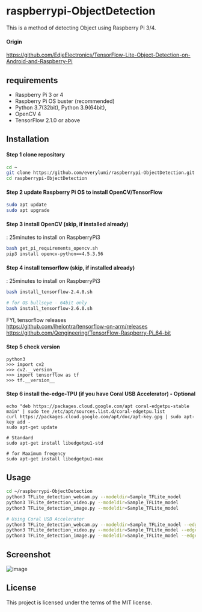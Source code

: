 # raspberrypi-ObjectDetection
This is a method of detecting Object using Raspberry Pi 3/4.  

#### Origin
https://github.com/EdjeElectronics/TensorFlow-Lite-Object-Detection-on-Android-and-Raspberry-Pi


## requirements 

- Raspberry Pi 3 or 4
- Raspberry Pi OS buster (recommended)
- Python 3.7(32bit), Python 3.9(64bit), 
- OpenCV 4
- TensorFlow 2.1.0 or above


## Installation

#### Step 1 clone repository
```sh
cd ~
git clone https://github.com/everylumi/raspberrypi-ObjectDetection.git
cd raspberrypi-ObjectDetection
```

#### Step 2 update Raspberry Pi OS to install OpenCV/TensorFlow
```sh
sudo apt update
sudo apt upgrade
```

#### Step 3 install OpenCV (skip, if installed already)
: 25minutes to install on RaspberryPi3
```sh
bash get_pi_requirements_opencv.sh
pip3 install opencv-python==4.5.3.56 
```

#### Step 4 install tensorflow (skip, if installed already)
: 25minutes to install on RaspberryPi3  
```sh
bash install_tensorflow-2.4.0.sh

# for OS bullseye - 64bit only
bash install_tensorflow-2.6.0.sh
``` 

FYI, tensorflow releases  
https://github.com/lhelontra/tensorflow-on-arm/releases  
https://github.com/Qengineering/TensorFlow-Raspberry-Pi_64-bit


#### Step 5 check version
```
python3
>>> import cv2
>>> cv2.__version__
>>> import tensorflow as tf
>>> tf.__version__
```

#### Step 6 install the-edge-TPU (if you have Coral USB Accelerator) - Optional
```
echo "deb https://packages.cloud.google.com/apt coral-edgetpu-stable main" | sudo tee /etc/apt/sources.list.d/coral-edgetpu.list
curl https://packages.cloud.google.com/apt/doc/apt-key.gpg | sudo apt-key add -
sudo apt-get update

# Standard
sudo apt-get install libedgetpu1-std

# for Maximum freqency 
sudo apt-get install libedgetpu1-max

```


## Usage
```sh
cd ~/raspberrypi-ObjectDetection
python3 TFLite_detection_webcam.py --modeldir=Sample_TFLite_model
python3 TFLite_detection_video.py --modeldir=Sample_TFLite_model
python3 TFLite_detection_image.py --modeldir=Sample_TFLite_model

# Using Coral USB Accelerator
python3 TFLite_detection_webcam.py --modeldir=Sample_TFLite_model --edgetpu
python3 TFLite_detection_video.py --modeldir=Sample_TFLite_model --edgetpu
python3 TFLite_detection_image.py --modeldir=Sample_TFLite_model --edgetpu
```


## Screenshot
![image](https://github.com/everylumi/raspberrypi-ObjectDetection/blob/main/doc/TFLite-vs-EdgeTPU.gif)


## License  
This project is licensed under the terms of the MIT license.